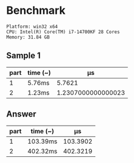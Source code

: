 # Benchmark

```
Platform: win32 x64
CPU: Intel(R) Core(TM) i7-14700KF 28 Cores
Memory: 31.84 GB
```

## Sample 1

| part | time (~) | μs                 |
| ---- | -------- | ------------------ |
| 1    | 5.76ms   | 5.7621             |
| 2    | 1.23ms   | 1.2307000000000023 |

## Answer

| part | time (~) | μs       |
| ---- | -------- | -------- |
| 1    | 103.39ms | 103.3902 |
| 2    | 402.32ms | 402.3219 |
